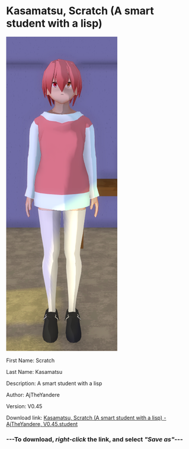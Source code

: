 # Kasamatsu, Scratch (A smart student with a lisp)

<img src = "https://raw.githubusercontent.com/Arbiter1223/Daigaku-Gurashi-Custom-Students/master/Students/Files/Kasamatsu%2C%20Scratch%20(A%20smart%20student%20with%20a%20lisp).png">

First Name: Scratch

Last Name: Kasamatsu

Description: A smart student with a lisp

Author: AjTheYandere

Version: V0.45

Download link: <a href="https://raw.githubusercontent.com/Arbiter1223/Daigaku-Gurashi-Custom-Students/master/Students/Files/Kasamatsu%2C%20Scratch%20(A%20smart%20student%20with%20a%20lisp)%20-%20AjTheYandere%2C%20V0.45.student">Kasamatsu, Scratch (A smart student with a lisp) - AjTheYandere, V0.45.student</a>

### ---**To download, _right-click_ the link, and select _"Save as"_**---
